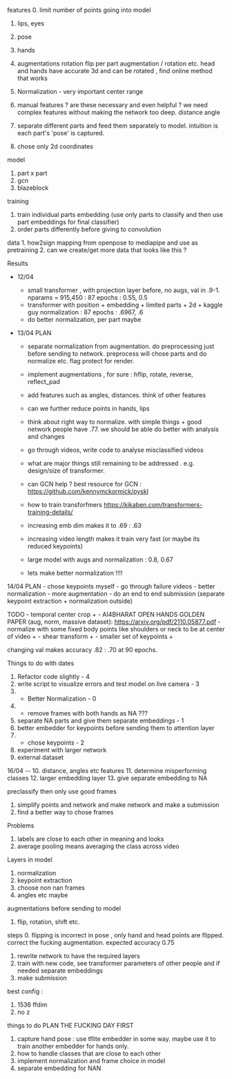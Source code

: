 features
0. limit number of points going into model
   1. lips, eyes
   2. pose
   3. hands

1. augmentations
    rotation
    flip
    per part augmentation / rotation etc. 
    head and hands have accurate 3d and can be rotated , find online method that works
    
2. Normalization - very important
    center
    range

3. manual features ? are these necessary and even helpful ? we need complex features without making the network too deep.
    distance
    angle

4. separate different parts and feed them separately to model. intuition is each part's 'pose' is captured. 
5. chose only 2d coordinates

model
1. part x part 
2. gcn
4. blazeblock

training
1. train individual parts embedding (use only parts to classify and then use part embeddings for final classifier)
2. order parts differently before giving to convolution

data
    1. how2sign mapping from openpose to mediapipe and use as pretraining
    2. can we create/get more data that looks like this ?


Results
- 12/04 
  - small transformer , with projection layer before, no augs, val in .9-1. nparams = 915,450 : 87 epochs : 0.55, 0.5
  - transformer with position + embedding + limited parts + 2d + kaggle guy normalization : 87 epochs : .6967, .6
  - do better normalization, per part maybe

- 13/04 PLAN 
    - separate normalization from augmentation. do preprocessing just before sending to network. preprocess will chose parts and do normalize etc. flag protect for render.
    - implement augmentations , for sure : hflip, rotate, reverse, reflect_pad
    - add features such as angles, distances. think of other features
    - can we further reduce points in hands, lips
    - think about right way to normalize. with simple things + good network people have .77. we should be able do better with analysis and changes
    - go through videos, write code to analyse misclassified videos
    - what are major things still remaining to be addressed . e.g. design/size of transformer.
    - can GCN help ? best resource for GCN : https://github.com/kennymckormick/pyskl
    - how to train transforfmers https://kikaben.com/transformers-training-details/

    - increasing emb dim makes it to .69 : .63
    - increasing video length makes it train very fast (or maybe its reduced keypoints)
    - large model with augs and normalization : 0.8, 0.67
    - lets make better normalization !!!!

14/04 PLAN
    - chose keypoints myself
    - go through failure videos
    - better normalization
    - more augmentation
    - do an end to end submission (separate keypoint extraction + normalization outside)

TODO
    - temporal center crop + 
    - AI4BHARAT OPEN HANDS GOLDEN PAPER (aug, norm, massive dataset): https://arxiv.org/pdf/2110.05877.pdf
    - normalize with some fixed body points like shoulders or neck to be at center of video + 
    - shear transform +
    - smaller set of keypoints + 

changing val makes accuracy .82 : .70 at 90 epochs.

Things to do with dates
1. Refactor code slightly - 4
2. write script to visualize errors and test model on live camera - 3
3. + Better Normalization - 0
4. + remove frames with both hands as NA ???
5. separate NA parts and give them separate embeddings - 1
6. better embedder for keypoints before sending them to attention layer
7. + chose keypoints - 2
8. experiment with larger network
9. external dataset

16/04 -- 
10. distance, angles etc features
11. determine misperforming classes
12. larger embedding layer
13. give separate embedding to NA

preclassify then only use good frames

1. simplify points and network and make network and make a submission
2. find a better way to chose frames

Problems 
1. labels are close to each other in meaning and looks
2. average pooling means averaging the class across video


Layers in model
1. normalization
2. keypoint extraction
3. choose non nan frames
4. angles etc maybe

augmentations before sending to model
1. flip, rotation, shift etc.
   
steps 
0. flipping is incorrect in pose , only hand and head points are flipped. correct the fucking augmentation. expected accuracy 0.75
1. rewrite network to have the required layers
2. train with new code, see transformer parameters of other people and if needed separate embeddings
3. make submission

best config :
1. 1536 ffdim
2. no z

things to do 
PLAN THE FUCKING DAY FIRST
1. capture hand pose : use tflite embedder in some way. maybe use it to train another embedder for hands only.
2. how to handle classes that are close to each other
3. implement normalization and frame choice in model
4. separate embedding for NAN